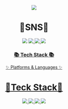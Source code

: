 <div align=center>
	<img src="https://capsule-render.vercel.app/api?type=waving&color=0:8977ad,100:8977ad&&height=210&section=header&text=Si%20Eun%20Github!&fontSize=80&fontColor=ffffff" />	
  
# :purple_heart:SNS:purple_heart:
<img src="https://img.shields.io/badge/velog-20C997?style=flat&logo=velog&logoColor=white"/> <a href="https://github.com/poemsilver"><img src="https://img.shields.io/badge/GitHub-181717?style=flat&logo=GitHub&logoColor=white"/><a href="https://github.com/poemsilver"> <a href="https://www.instagram.com/poemsilver99"><img src="https://img.shields.io/badge/Instagram-E4405F?style=flat&logo=GitHub&logoColor=white"/><a href="https://www.instagram.com/poemsilver99"> <img src="https://img.shields.io/badge/Gmail-EA4335?style=flat&logo=Gmail&logoColor=white"/>

<div align=center>
	<h3>📚 Tech Stack 📚</h3>
	<p>✨ Platforms & Languages ✨</p>
</div>
  
# :blue_book:Teck Stack:blue_book:
<img src="https://img.shields.io/badge/Python-3776AB?style=flat&logo=Python&logoColor=white"/> <img src="https://img.shields.io/badge/C-A8B9CC?style=flat&logo=C&logoColor=white"/> <img src="https://img.shields.io/badge/AWS-232F3E?style=flat&logo=Amazon AWS&logoColor=white"/> <img src="https://img.shields.io/badge/PHP-777BB4?style=flat&logo=PHP&logoColor=white"/>
